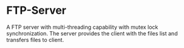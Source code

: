 # FTP-Server
A FTP server with multi-threading capability with mutex lock synchronization. The server provides the client with the files list and transfers files to client. 
